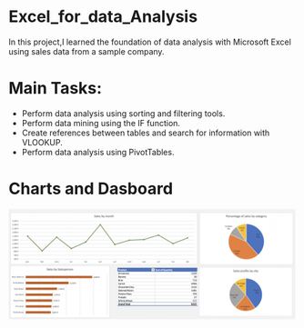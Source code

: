 # Excel_for_data_Analysis

In this project,I learned the foundation of data analysis with Microsoft Excel using sales data from a sample company.

# Main Tasks:

* Perform data analysis using sorting and filtering tools.
* Perform data mining using the IF function.
* Create references between tables and search for information with VLOOKUP.
* Perform data analysis using PivotTables.

# Charts and Dasboard 
![Dashboard page](dashboard.png)
